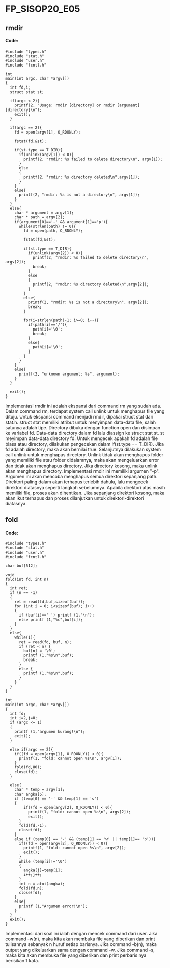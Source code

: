 # FP_SISOP20_E05
## rmdir
#### Code:
```
#include "types.h"
#include "stat.h"
#include "user.h"
#include "fcntl.h"

int
main(int argc, char *argv[])
{
  int fd,i;
  struct stat st;

  if(argc < 2){
    printf(2, "Usage: rmdir [directory] or rmdir [argument] [directory]\n");
    exit();
  }

  if(argc == 2){
    fd = open(argv[1], O_RDONLY);
    
    fstat(fd,&st);

    if(st.type == T_DIR){
      if(unlink(argv[1]) < 0){
        printf(2, "rmdir: %s failed to delete directory\n", argv[1]);
      }
      else
      {
        printf(2, "rmdir: %s directory deleted\n",argv[1]);
      }
    }
    else{
      printf(2, "rmdir: %s is not a directory\n", argv[1]);
    }
  }
  else{
    char * argument = argv[1];
    char * path = argv[2];
    if(argument[0]=='-' && argument[1]=='p'){
      while(strlen(path) != 0){
        fd = open(path, O_RDONLY);
    
        fstat(fd,&st);

        if(st.type == T_DIR){
          if(unlink(argv[2]) < 0){
            printf(2, "rmdir: %s failed to delete directory\n", argv[2]);
            break;
          }
          else
          {
            printf(2, "rmdir: %s directory deleted\n",argv[2]);
          }
        }
        else{
          printf(2, "rmdir: %s is not a directory\n", argv[2]);
          break;
        }

        for(i=strlen(path)-1; i>=0; i--){
          if(path[i]=='/'){
            path[i]='\0';
            break;
          }
          else{
            path[i]='\0';
          }
        }
      }
    }
    else{
      printf(2, "unknown argument: %s", argument);
    }
  }

  exit();
}

```
  Implementasi rmdir ini adalah ekspansi dari command rm yang sudah ada. Dalam command rm, terdapat system call unlink untuk menghapus file yang dituju. Untuk ekspansi command menjadi rmdir, dipakai struct stat dari stat.h. struct stat memiliki atribut untuk menyimpan data-data file, salah satunya adalah tipe. 
    Directory dibuka dengan function open dan disimpan ke variabel fd. Data-data directory dalam fd lalu diassign ke struct stat st. st meyimpan data-data directory fd. Untuk mengecek apakah fd adalah file biasa atau directory, dilakukan pengecekan dalam if(st.type == T_DIR). Jika fd adalah directory, maka akan bernilai true. Selanjutnya dilakukan system call unlink untuk menghapus directory. Unlink tidak akan menghapus folder yang memiliki file atau folder didalamnya, maka akan mengeluarkan error dan tidak akan menghapus directory. Jika directory kosong, maka unlink akan menghapus directory.
    Implementasi rmdir ini memiliki argumen "-p". Argumen ini akan mencoba menghapus semua direktori sepanjang path. Direktori paling dalam akan terhapus terlebih dahulu, lalu mengecek direktori diatasnya seperti langkah sebelumnya. Apabila direktori atas masih memiliki file, proses akan dihentikan. Jika sepanjang direktori kosong, maka akan ikut terhapus dan proses dilanjutkan untuk direktori-direktori diatasnya.


## fold
#### Code:
```
#include "types.h"
#include "stat.h"
#include "user.h"
#include "fcntl.h"

char buf[512];

void
fold(int fd, int n)
{
  int ret;
  if (n == -1)
  {
    ret = read(fd,buf,sizeof(buf));
    for (int i = 0; i<sizeof(buf); i++)
    {
      if (buf[i]==' ') printf (1,"\n");
      else printf (1,"%c",buf[i]);
    }
  }
  else{
    while(1){
      ret = read(fd, buf, n);
      if (ret < n) {
        buf[n] = '\0';
        printf (1,"%s\n",buf);
        break;
      }
      else {
        printf (1,"%s\n",buf);
      }
    }
  }
}

int
main(int argc, char *argv[])
{
  int fd;
  int i=2,j=0;
  if (argc <= 1)
  {
    printf (1,"argumen kurang!\n");
    exit();
  }

  else if(argc == 2){
    if((fd = open(argv[1], O_RDONLY)) < 0){
      printf(1, "fold: cannot open %s\n", argv[1]);
    }
    fold(fd,80);
    close(fd);
  }

  else{
    char * temp = argv[1];
    char angka[5];
    if (temp[0] == '-' && temp[1] == 's')
    {
        if((fd = open(argv[2], O_RDONLY)) < 0){
          printf(1, "fold: cannot open %s\n", argv[2]);
          exit();
      }
      fold(fd,-1);
      close(fd);
    }
    else if (temp[0] == '-' && (temp[1] == 'w' || temp[1]== 'b')){
      if((fd = open(argv[2], O_RDONLY)) < 0){
        printf(1, "fold: cannot open %s\n", argv[2]);
        exit();
      }
      while (temp[i]!='\0')
      {
        angka[j]=temp[i];
        i++;j++;
      }
      int n = atoi(angka);
      fold(fd,n);
      close(fd);
    }
    else{
      printf (1,"Argumen error!\n");
    }
  }
  exit();
}
```
Implementasi dari soal ini ialah dengan mencek command dari user.
Jika command -w(n), maka kita akan membuka file yang diberikan dan print tulisannya sebanyak n huruf setiap barisnya.
Jika command -b(n), maka output yang dikeluarkan sama dengan command -w.
Jika command -s, maka kita akan membuka file yang diberikan dan print perbaris nya berisikan 1 kata.
